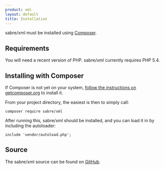 ```yaml
---
product: xml 
layout: default
title: Installation
---
```


sabre/xml must be installed using [Composer][1].

Requirements
------------

You will need a recent version of PHP. sabre/xml currently requires PHP 5.4.

Installing with Composer
------------------------

If Composer is not yet on your system, [follow the instructions on getcomposer.org][2]
to install it.

From your project directory, the easiest is then to simply call:

    composer require sabre/xml

After running this, sabre/xml should be installed, and you can load it in by
including the autoloader:

    include 'vendor/autoload.php';

Source
------

The sabre/xml source can be found on [GitHub][3].

[1]: http://getcomposer.org/
[2]: https://getcomposer.org/doc/00-intro.md#installation-nix
[3]: https://github.com/fruux/sabre-xml

